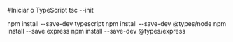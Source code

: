 

#Iniciar o TypeScript
tsc --init

npm install --save-dev typescript
npm install --save-dev @types/node 
npm install --save express
npm install --save-dev @types/express